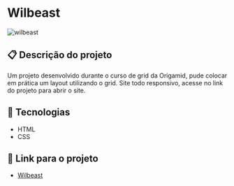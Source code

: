 # Wilbeast

![wilbeast](https://user-images.githubusercontent.com/93055468/163817619-b9ebeb81-f915-4305-b5c7-b13f0ddda292.png)

## 📋 Descrição do projeto

Um projeto desenvolvido durante o curso de grid da Origamid, pude colocar em prática um layout utilizando o grid. Site todo responsivo, acesse no link do projeto para abrir o site.

## 🚀 Tecnologias

- HTML
- CSS

## 🚀 Link para o projeto

- [Wilbeast](https://fabiomoura-m.github.io/Wilbeast/)
